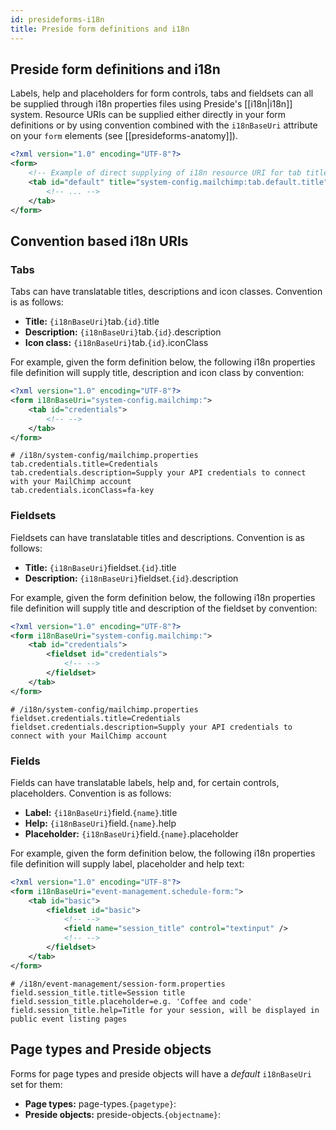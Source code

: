 ```yaml
---
id: presideforms-i18n
title: Preside form definitions and i18n
---
```


## Preside form definitions and i18n

Labels, help and placeholders for form controls, tabs and fieldsets can all be supplied through i18n properties files using Preside's [[i18n|i18n]] system. Resource URIs can be supplied either directly in your form definitions or by using convention combined with the `i18nBaseUri` attribute on your `form` elements (see [[presideforms-anatomy]]).

```xml
<?xml version="1.0" encoding="UTF-8"?>
<form>
	<!-- Example of direct supplying of i18n resource URI for tab title -->
	<tab id="default" title="system-config.mailchimp:tab.default.title">
		<!-- ... -->
	</tab>
</form>
```

## Convention based i18n URIs

### Tabs

Tabs can have translatable titles, descriptions and icon classes. Convention is as follows:

* **Title:** `{i18nBaseUri}`tab.`{id}`.title
* **Description:** `{i18nBaseUri}`tab.`{id}`.description
* **Icon class:** `{i18nBaseUri}`tab.`{id}`.iconClass

For example, given the form definition below, the following i18n properties file definition will supply title, description and icon class by convention:

```xml
<?xml version="1.0" encoding="UTF-8"?>
<form i18nBaseUri="system-config.mailchimp:">
	<tab id="credentials">
		<!-- -->
	</tab>
</form>
```

```properties
# /i18n/system-config/mailchimp.properties
tab.credentials.title=Credentials
tab.credentials.description=Supply your API credentials to connect with your MailChimp account
tab.credentials.iconClass=fa-key
```

### Fieldsets

Fieldsets can have translatable titles and descriptions. Convention is as follows:

* **Title:** `{i18nBaseUri}`fieldset.`{id}`.title
* **Description:** `{i18nBaseUri}`fieldset.`{id}`.description

For example, given the form definition below, the following i18n properties file definition will supply title and description of the fieldset by convention:

```xml
<?xml version="1.0" encoding="UTF-8"?>
<form i18nBaseUri="system-config.mailchimp:">
	<tab id="credentials">
		<fieldset id="credentials">
			<!-- -->
		</fieldset>
	</tab>
</form>
```

```properties
# /i18n/system-config/mailchimp.properties
fieldset.credentials.title=Credentials
fieldset.credentials.description=Supply your API credentials to connect with your MailChimp account
```

### Fields


Fields can have translatable labels, help and, for certain controls, placeholders. Convention is as follows:

* **Label:** `{i18nBaseUri}`field.`{name}`.title
* **Help:** `{i18nBaseUri}`field.`{name}`.help
* **Placeholder:** `{i18nBaseUri}`field.`{name}`.placeholder

For example, given the form definition below, the following i18n properties file definition will supply label, placeholder and help text:

```xml
<?xml version="1.0" encoding="UTF-8"?>
<form i18nBaseUri="event-management.schedule-form:">
	<tab id="basic">
		<fieldset id="basic">
			<!-- -->
			<field name="session_title" control="textinput" />
			<!-- -->
		</fieldset>
	</tab>
</form>
```

```properties
# /i18n/event-management/session-form.properties
field.session_title.title=Session title
field.session_title.placeholder=e.g. 'Coffee and code'
field.session_title.help=Title for your session, will be displayed in public event listing pages
```

## Page types and Preside objects

Forms for page types and preside objects will have a _default_ `i18nBaseUri` set for them:

* **Page types:** page-types.`{pagetype}`:
* **Preside objects:** preside-objects.`{objectname}`:
